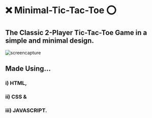 # ❌ Minimal-Tic-Tac-Toe ⭕

## The Classic 2-Player Tic-Tac-Toe Game in a simple and minimal design.

![screencapture](https://github.com/03Karan30/Minimal-Tic-Tac-Toe/assets/121372216/a0c4af54-6e5e-4b14-af79-af8bc8ca52d1)


## Made Using...
  ### i)   HTML,
  ### ii)  CSS &
  ### iii) JAVASCRIPT.
